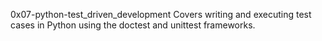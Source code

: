 0x07-python-test_driven_development
Covers writing and executing test cases in Python using the doctest and unittest frameworks.
